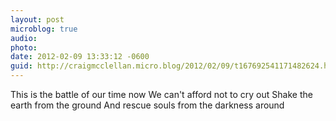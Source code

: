 ```yaml
---
layout: post
microblog: true
audio: 
photo: 
date: 2012-02-09 13:33:12 -0600
guid: http://craigmcclellan.micro.blog/2012/02/09/t167692541171482624.html
---
```

This is the battle of our time now
We can't afford not to cry out
Shake the earth from the ground
And rescue souls from the darkness around
